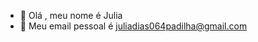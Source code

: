 - 👋  Olá  , meu nome é  Julia 
- 💞️ Meu  email pessoal é juliadias064padilha@gmail.com
<!---
julia1234di/julia1234di is a ✨ special ✨ repository because its `README.md` (this file) appears on your GitHub profile.
You can click the Preview link to take a look at your changes.
--->
